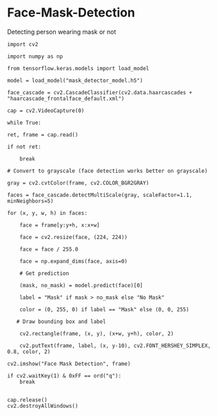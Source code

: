 # Face-Mask-Detection

Detecting person wearing mask or not

    import cv2

    import numpy as np

    from tensorflow.keras.models import load_model

    model = load_model("mask_detector_model.h5")

    face_cascade = cv2.CascadeClassifier(cv2.data.haarcascades + "haarcascade_frontalface_default.xml")

    cap = cv2.VideoCapture(0)

    while True:   
   
    ret, frame = cap.read()
   
    if not ret:
       
        break   
   
    # Convert to grayscale (face detection works better on grayscale)
  
    gray = cv2.cvtColor(frame, cv2.COLOR_BGR2GRAY)
   
    faces = face_cascade.detectMultiScale(gray, scaleFactor=1.1, minNeighbors=5)
    
    for (x, y, w, h) in faces:
       
        face = frame[y:y+h, x:x+w]
      
        face = cv2.resize(face, (224, 224))
       
        face = face / 255.0
       
        face = np.expand_dims(face, axis=0)
      
        # Get prediction
       
        (mask, no_mask) = model.predict(face)[0]
       
        label = "Mask" if mask > no_mask else "No Mask"
       
        color = (0, 255, 0) if label == "Mask" else (0, 0, 255)
    
       # Draw bounding box and label
      
        cv2.rectangle(frame, (x, y), (x+w, y+h), color, 2)
     
        cv2.putText(frame, label, (x, y-10), cv2.FONT_HERSHEY_SIMPLEX, 0.8, color, 2)

    cv2.imshow("Face Mask Detection", frame)
  
    if cv2.waitKey(1) & 0xFF == ord("q"):
        break


    cap.release()
    cv2.destroyAllWindows()
